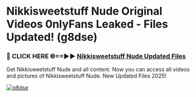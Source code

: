 # Nikkisweetstuff Nude Original Videos 0nlyFans Leaked - Files Updated! (g8dse)

<h3>🔴 CLICK HERE 🌐==►► <a href="https://tinyurl.com/yrmya6cz" rel="nofollow">Nikkisweetstuff Nude Updated Files</a></h3>

Get Nikkisweetstuff Nude and all content. Now you can access all videos and pictures of Nikkisweetstuff Nude. New Updated Files 2025!

[![g8dse](https://i.imgur.com/FMdXYCs.gif)](https://tinyurl.com/yrmya6cz)
